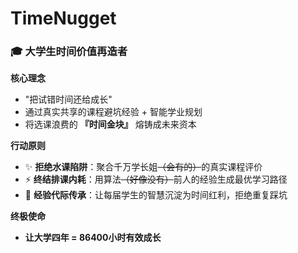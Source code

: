 # TimeNugget

### 🎓 大学生时间价值再造者

**核心理念**

- "把试错时间还给成长"
- 通过真实共享的课程避坑经验 + 智能学业规划
- 将选课浪费的 **『时间金块』** 熔铸成未来资本

**行动原则**

- ✨ **拒绝水课陷阱**：聚合千万学长姐<del>（会有的）</del>的真实课程评价
- ⚡ **终结排课内耗**：用算法<del>（好像没有）</del>前人的经验生成最优学习路径
- 🔄 **经验代际传承**：让每届学生的智慧沉淀为时间红利，拒绝重复踩坑

**终极使命**

- **让大学四年 = 86400小时有效成长**

<!--

**Here are some ideas to get you started:**

🙋‍♀️ A short introduction - what is your organization all about?
🌈 Contribution guidelines - how can the community get involved?
👩‍💻 Useful resources - where can the community find your docs? Is there anything else the community should know?
🍿 Fun facts - what does your team eat for breakfast?
🧙 Remember, you can do mighty things with the power of [Markdown](https://docs.github.com/github/writing-on-github/getting-started-with-writing-and-formatting-on-github/basic-writing-and-formatting-syntax)
-->
